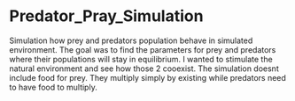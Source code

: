# Predator_Pray_Simulation
Simulation how prey and predators population behave in simulated environment. The goal was to find the parameters for prey and predators where their populations will stay in equilibrium. I wanted to stimulate the natural environment and see how those 2 cooexist. The simulation doesnt include food for prey. They multiply simply by existing while predators need to have food to multiply.
